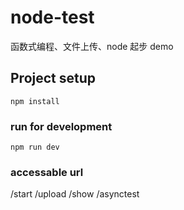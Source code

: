 # node-test
函数式编程、文件上传、node 起步 demo

## Project setup
```
npm install
```

### run for development
```
npm run dev
```

### accessable url
/start
/upload
/show
/asynctest